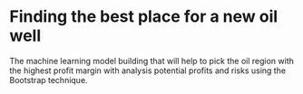# Finding the best place for a new oil well

The machine learning model building that will help to pick the oil region with the highest profit margin with analysis potential profits and risks using the Bootstrap technique.
